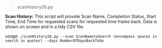 > scanHistory26.py

**Scan History:**
This script will provide Scan Name, Completion Status, Start Time, End Time for requested scans for requested time frame back.
Data is shown on screen and in a tidy CSV file.

*usage* `./scanHistory26.py --scan ScanNametoSearch (encompass spaces in search in quotes) --days NumberOfDaysBackToGo`
